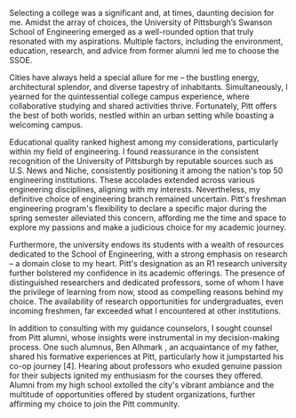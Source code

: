 Selecting a college was a significant and, at times, daunting decision for me. Amidst the array of choices, the University of Pittsburgh’s Swanson School of Engineering emerged as a well-rounded option that truly resonated with my aspirations. Multiple factors, including the environment, education, research, and advice from former alumni led me to choose the SSOE. 

Cities have always held a special allure for me – the bustling energy, architectural splendor, and diverse tapestry of inhabitants. Simultaneously, I yearned for the quintessential college campus experience, where collaborative studying and shared activities thrive. Fortunately, Pitt offers the best of both worlds, nestled within an urban setting while boasting a welcoming campus.
	
Educational quality ranked highest among my considerations, particularly within my field of engineering. I found reassurance in the consistent recognition of the University of Pittsburgh by reputable sources such as U.S. News and Niche, consistently positioning it among the nation's top 50 engineering institutions. These accolades extended across various engineering disciplines, aligning with my interests. Nevertheless, my definitive choice of engineering branch remained uncertain. Pitt's freshman engineering program's flexibility to declare a specific major during the spring semester alleviated this concern, affording me the time and space to explore my passions and make a judicious choice for my academic journey.

Furthermore, the university endows its students with a wealth of resources dedicated to the School of Engineering, with a strong emphasis on research – a domain close to my heart. Pitt's designation as an R1 research university further bolstered my confidence in its academic offerings. The presence of distinguished researchers and dedicated professors, some of whom I have the privilege of learning from now, stood as compelling reasons behind my choice. The availability of research opportunities for undergraduates, even incoming freshmen, far exceeded what I encountered at other institutions.

In addition to consulting with my guidance counselors, I sought counsel from Pitt alumni, whose insights were instrumental in my decision-making process. One such alumnus, Ben Alhmark , an acquaintance of my father, shared his formative experiences at Pitt, particularly how it jumpstarted his co-op journey [4]. Hearing about professors who exuded genuine passion for their subjects ignited my enthusiasm for the courses they offered. Alumni from my high school extolled the city's vibrant ambiance and the multitude of opportunities offered by student organizations, further affirming my choice to join the Pitt community.